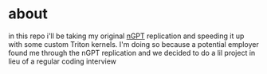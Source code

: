 # about
in this repo i'll be taking my original [nGPT]() replication and speeding it up with some custom Triton kernels. I'm doing so because a potential employer found me through the nGPT replication and we decided to do a lil project in lieu of a regular coding interview